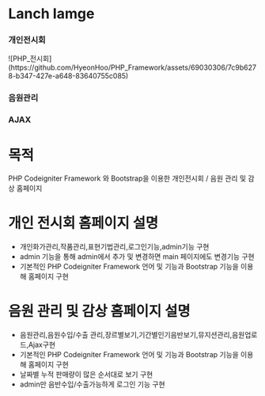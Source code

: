 # Lanch Iamge
<h3> 개인전시회 </h3>
![PHP_전시회](https://github.com/HyeonHoo/PHP_Framework/assets/69030306/7c9b6278-b347-427e-a648-83640755c085)

<h3> 음원관리 </h3>


<h3> AJAX </h3>



# 목적
PHP Codeigniter Framework 와 Bootstrap을 이용한 개인전시회 / 음원 관리 및 감상 홈페이지

# 개인 전시회 홈페이지 설명
- 개인화가관리,작품관리,표현기법관리,로그인기능,admin기능 구현
- admin 기능을 통해 admin에서 추가 및 변경하면 main 페이지에도 변경기능 구현
- 기본적인 PHP Codeigniter Framework 언어 및 기능과 Bootstrap 기능을 이용해 홈페이지 구현

# 음원 관리 및 감상 홈페이지 설명
- 음원관리,음원수입/수출 관리,장르별보기,기간별인기음반보기,뮤지션관리,음원업로드,Ajax구현
- 기본적인 PHP Codeigniter Framework 언어 및 기능과 Bootstrap 기능을 이용해 홈페이지 구현
- 날짜별 누적 판매량이 많은 순서대로 보기 구현
- admin만 음반수입/수출가능하게 로그인 기능 구현
